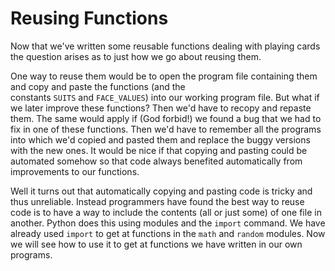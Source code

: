# Reusing Functions

Now that we've written some reusable functions dealing with playing
cards the question arises as to just how we go about reusing them.

One way to reuse them would be to open the program file containing them
and copy and paste the functions (and the
constants `SUITS` and `FACE_VALUES`) into our working program file. But
what if we later improve these functions? Then we'd have to recopy and
repaste them. The same would apply if (God forbid!) we found a bug that
we had to fix in one of these functions. Then we'd have to remember all
the programs into which we'd copied and pasted them and replace the
buggy versions with the new ones. It would be nice if that copying and
pasting could be automated somehow so that code always benefited
automatically from improvements to our functions.

Well it turns out that automatically copying and pasting code is tricky
and thus unreliable. Instead programmers have found the best way to
reuse code is to have a way to include the contents (all or just some)
of one file in another. Python does this using modules and
the `import` command. We have already used `import` to get at functions
in the `math` and `random` modules. Now we will see how to use it to get
at functions we have written in our own programs.
